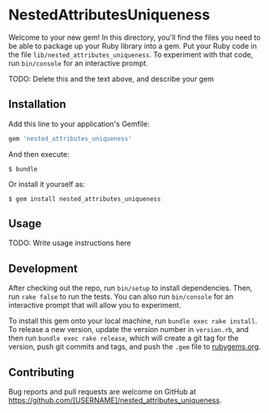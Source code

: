 # NestedAttributesUniqueness

Welcome to your new gem! In this directory, you'll find the files you need to be able to package up your Ruby library into a gem. Put your Ruby code in the file `lib/nested_attributes_uniqueness`. To experiment with that code, run `bin/console` for an interactive prompt.

TODO: Delete this and the text above, and describe your gem

## Installation

Add this line to your application's Gemfile:

```ruby
gem 'nested_attributes_uniqueness'
```

And then execute:

    $ bundle

Or install it yourself as:

    $ gem install nested_attributes_uniqueness

## Usage

TODO: Write usage instructions here

## Development

After checking out the repo, run `bin/setup` to install dependencies. Then, run `rake false` to run the tests. You can also run `bin/console` for an interactive prompt that will allow you to experiment.

To install this gem onto your local machine, run `bundle exec rake install`. To release a new version, update the version number in `version.rb`, and then run `bundle exec rake release`, which will create a git tag for the version, push git commits and tags, and push the `.gem` file to [rubygems.org](https://rubygems.org).

## Contributing

Bug reports and pull requests are welcome on GitHub at https://github.com/[USERNAME]/nested_attributes_uniqueness.

